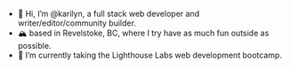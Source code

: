 - 👋 Hi, I’m @karilyn, a full stack web developer and writer/editor/community builder.
- :mountain_snow: based in Revelstoke, BC, where I try have as much fun outside as possible. 
- 🌱 I’m currently taking the Lighthouse Labs web development bootcamp.


<!---
karilyn/karilyn is a ✨ special ✨ repository because its `README.md` (this file) appears on your GitHub profile.
You can click the Preview link to take a look at your changes.
--->
